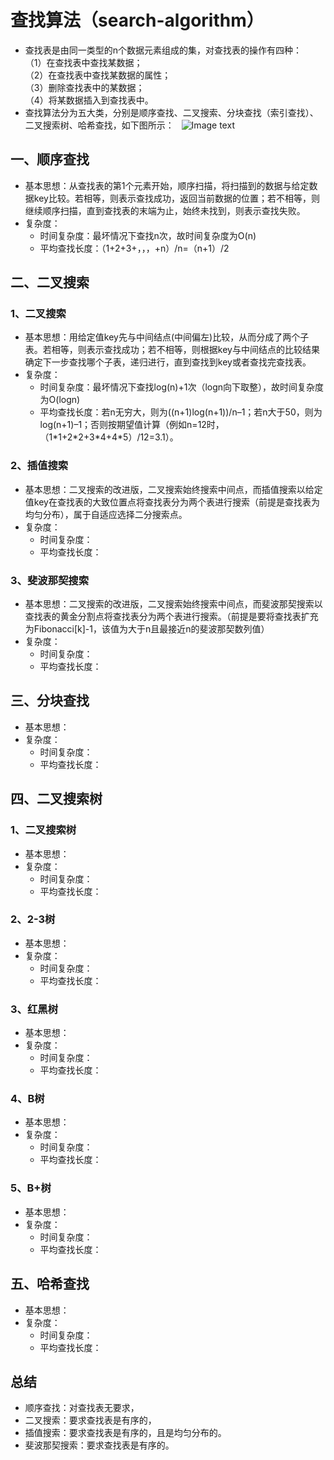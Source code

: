 # 查找算法（search-algorithm） 
* 查找表是由同一类型的n个数据元素组成的集，对查找表的操作有四种：  
（1）在查找表中查找某数据；  
（2）在查找表中查找某数据的属性；  
（3）删除查找表中的某数据；  
（4）将某数据插入到查找表中。  
* 查找算法分为五大类，分别是顺序查找、二叉搜索、分块查找（索引查找）、二叉搜索树、哈希查找，如下图所示：  
![Image text](http://images.cnitblog.com/blog/311549/201308/18162047-8570370e5d2741a0bf3441198c26b034.jpg)  

## 一、顺序查找  
* 基本思想：从查找表的第1个元素开始，顺序扫描，将扫描到的数据与给定数据key比较。若相等，则表示查找成功，返回当前数据的位置；若不相等，则继续顺序扫描，直到查找表的末端为止，始终未找到，则表示查找失败。  
* 复杂度：  
	* 时间复杂度：最坏情况下查找n次，故时间复杂度为O(n)  
	* 平均查找长度：（1+2+3+，，，+n）/n=（n+1）/2  

## 二、二叉搜索
### 1、二叉搜索  
* 基本思想：用给定值key先与中间结点(中间偏左)比较，从而分成了两个子表。若相等，则表示查找成功；若不相等，则根据key与中间结点的比较结果确定下一步查找哪个子表，递归进行，直到查找到key或者查找完查找表。  
* 复杂度：  
	* 时间复杂度：最坏情况下查找log(n)+1次（logn向下取整），故时间复杂度为O(logn)  
	* 平均查找长度：若n无穷大，则为((n+1)log(n+1))/n–1；若n大于50，则为log(n+1)–1；否则按期望值计算（例如n=12时，（1\*1+2\*2+3\*4+4\*5）/12=3.1）。  

### 2、插值搜索  
* 基本思想：二叉搜索的改进版，二叉搜索始终搜索中间点，而插值搜索以给定值key在查找表的大致位置点将查找表分为两个表进行搜索（前提是查找表为均匀分布），属于自适应选择二分搜索点。  
* 复杂度：  
	* 时间复杂度：
	* 平均查找长度：  

### 3、斐波那契搜索  
* 基本思想：二叉搜索的改进版，二叉搜索始终搜索中间点，而斐波那契搜索以查找表的黄金分割点将查找表分为两个表进行搜索。（前提是要将查找表扩充为Fibonacci[k]-1，该值为大于n且最接近n的斐波那契数列值）  
* 复杂度：  
	* 时间复杂度：
	* 平均查找长度：  

## 三、分块查找
* 基本思想：
* 复杂度：  
	* 时间复杂度：
	* 平均查找长度：  

## 四、二叉搜索树
### 1、二叉搜索树  
* 基本思想：
* 复杂度：  
	* 时间复杂度：
	* 平均查找长度：  

### 2、2-3树  
* 基本思想：
* 复杂度：  
	* 时间复杂度：
	* 平均查找长度：  

### 3、红黑树  
* 基本思想：
* 复杂度：  
	* 时间复杂度：
	* 平均查找长度：  

### 4、B树  
* 基本思想：
* 复杂度：  
	* 时间复杂度：
	* 平均查找长度：  

### 5、B+树  
* 基本思想：
* 复杂度：  
	* 时间复杂度：
	* 平均查找长度：  

## 五、哈希查找
* 基本思想：
* 复杂度：  
	* 时间复杂度：
	* 平均查找长度：  

## 总结
* 顺序查找：对查找表无要求，  
* 二叉搜索：要求查找表是有序的，  
* 插值搜索：要求查找表是有序的，且是均匀分布的。  
* 斐波那契搜索：要求查找表是有序的。  

